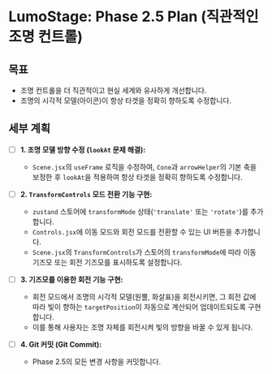 # LumoStage: Phase 2.5 Plan (직관적인 조명 컨트롤)

## 목표
- 조명 컨트롤을 더 직관적이고 현실 세계와 유사하게 개선합니다.
- 조명의 시각적 모델(아이콘)이 항상 타겟을 정확히 향하도록 수정합니다.

## 세부 계획

- [ ] **1. 조명 모델 방향 수정 (`lookAt` 문제 해결):**
    - `Scene.jsx`의 `useFrame` 로직을 수정하여, `Cone`과 `arrowHelper`의 기본 축을 보정한 후 `lookAt`을 적용하여 항상 타겟을 정확히 향하도록 수정합니다.

- [ ] **2. `TransformControls` 모드 전환 기능 구현:**
    - `zustand` 스토어에 `transformMode` 상태(`'translate'` 또는 `'rotate'`)를 추가합니다.
    - `Controls.jsx`에 이동 모드와 회전 모드를 전환할 수 있는 UI 버튼을 추가합니다.
    - `Scene.jsx`의 `TransformControls`가 스토어의 `transformMode`에 따라 이동 기즈모 또는 회전 기즈모를 표시하도록 설정합니다.

- [ ] **3. 기즈모를 이용한 회전 기능 구현:**
    - 회전 모드에서 조명의 시각적 모델(원뿔, 화살표)을 회전시키면, 그 회전 값에 따라 빛이 향하는 `targetPosition`이 자동으로 계산되어 업데이트되도록 구현합니다.
    - 이를 통해 사용자는 조명 자체를 회전시켜 빛의 방향을 바꿀 수 있게 됩니다.

- [ ] **4. Git 커밋 (Git Commit):**
    - Phase 2.5의 모든 변경 사항을 커밋합니다.

